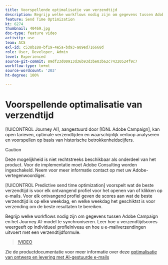```yaml
---
title: Voorspellende optimalisatie van verzendtijd
description: Begrijp welke workflows nodig zijn om gegevens tussen Adobe Campaign en het Journey AI-model te synchroniseren. Leer hoe u verzendtijdscores weergeeft op individueel profielniveau en hoe u e-mailverzendingen uitvoert met een verzendtijdformule.
feature: Send Time Optimization
kt: 6274
thumbnail: 40469.jpg
doc-type: feature video
activity: use
team: ACS
exl-id: c538b188-bf19-4e5a-bd93-a89ed716668d
role: User, Developer, Admin
level: Experienced
source-git-commit: 89df23d00913d36b93d3be03b62c74320524f9c7
workflow-type: tm+mt
source-wordcount: '203'
ht-degree: 100%

---
```


# Voorspellende optimalisatie van verzendtijd

[!UICONTROL Journey AI], aangestuurd door [!DNL Adobe Campaign], kan open tarieven, optimale verzendtijden en waarschijnlijk verloop analyseren en voorspellen op basis van historische betrokkenheidscijfers.

>[!CAUTION]
>Deze mogelijkheid is niet rechtstreeks beschikbaar als onderdeel van het product. Voor de implementatie moet Adobe Consulting worden ingeschakeld. Neem voor meer informatie contact op met uw Adobe-vertegenwoordiger.

[!UICONTROL Predictive send time optimization] voorspelt wat de beste verzendtijd is voor elk ontvangend profiel voor het openen van of klikken op e-mails. Voor elk ontvangend profiel geven de scores aan wat de beste verzendtijd is op elke weekdag, en welke weekdag het geschiktst is voor verzending om de beste resultaten te bereiken.

Begrijp welke workflows nodig zijn om gegevens tussen Adobe Campaign en het Journey AI-model te synchroniseren. Leer hoe u verzendtijdscores weergeeft op individueel profielniveau en hoe u e-mailverzendingen uitvoert met een verzendtijdformule.

>[!VIDEO](https://video.tv.adobe.com/v/40469?quality=12&learn=on)

Zie de productdocumentatie voor meer informatie over deze [optimalisatie van ontwerp en levering met AI-gestuurde e-mails](https://experienceleague.adobe.com/docs/campaign-standard/using/testing-and-sending/preparing-and-testing-messages/predictive.html?lang=nl)
